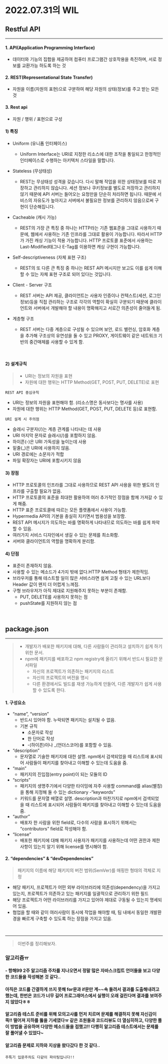 # 2022.07.31의 WIL

## Restful API
---
#### 1. API(Application Programming Interface)
- 데이터와 기능의 집합을 제공하여 컴퓨터 프로그램간 상호작용을 촉진하며, 서로 정보를 교환가능 하도록 하는 것
#### 2. REST(Representational State Transfer)
- 자원을 이름(자원의 표현)으로 구분하여 해당 자원의 상태(정보)를 주고 받는 모든 것
#### 3. Rest api
- 자원 / 행위 / 표현으로 구성
#### 1) 특징
- Uniform (유니폼 인터페이스)
  - Uniform Interface는 URI로 지정한 리소스에 대한 조작을 통일되고 한정적인 인터페이스로 수행하는 아키텍처 스타일을 말합니다.

- Stateless (무상태성)
  - REST는 무상태성 성격을 갖습니다. 다시 말해 작업을 위한 상태정보를 따로 저장하고 관리하지 않습니다. 세션 정보나 쿠키정보를 별도로 저장하고 관리하지 않기 때문에 API 서버는 들어오는 요청만을 단순히 처리하면 됩니다. 때문에 서비스의 자유도가 높아지고 서버에서 불필요한 정보를 관리하지 않음으로써 구현이 단순해집니다.

- Cacheable (캐시 가능)
  - REST의 가장 큰 특징 중 하나는 HTTP라는 기존 웹표준을 그대로 사용하기 때문에, 웹에서 사용하는 기존 인프라를 그대로 활용이 가능합니다. 따라서 HTTP가 가진 캐싱 기능이 적용 가능합니다. HTTP 프로토콜 표준에서 사용하는 Last-Modified태그나 E-Tag를 이용하면 캐싱 구현이 가능합니다.

- Self-descriptiveness (자체 표현 구조)
  - REST의 또 다른 큰 특징 중 하나는 REST API 메시지만 보고도 이를 쉽게 이해 할 수 있는 자체 표현 구조로 되어 있다는 것입니다.

- Client - Server 구조
  - REST 서버는 API 제공, 클라이언트는 사용자 인증이나 컨텍스트(세션, 로그인 정보)등을 직접 관리하는 구조로 각각의 역할이 확실히 구분되기 때문에 클라이언트와 서버에서 개발해야 할 내용이 명확해지고 서로간 의존성이 줄어들게 됨.

- 계층형 구조
  - REST 서버는 다중 계층으로 구성될 수 있으며 보안, 로드 밸런싱, 암호화 계층을 추가해 구조상의 유연성을 둘 수 있고 PROXY, 게이트웨이 같은 네트워크 기반의 중간매체를 사용할 수 있게 함.

<br>

#### 2) 설계규칙
> - URI는 정보의 자원을 표현
> - 자원에 대한 행위는 HTTP Method(GET, POST, PUT, DELETE)로 표현

`REST API 중심규칙`
- URI는 정보의 자원을 표현해야 함. (리소스명은 동사보다는 명사를 사용)
- 자원에 대한 행위는 HTTP Method(GET, POST, PUT, DELETE 등)로 표현함.

`URI 설계 시 주의점`
- 슬래시 구분자(/)는 계층 관계를 나타내는 데 사용
- URI 마지막 문자로 슬래시(/)를 포함하지 않음.
- 하이픈(-)은 URI 가독성을 높이는데 사용
- 밑줄(_)은 URI에 사용하지 않음.
- URI 경로에는 소문자가 적합
- 파일 확장자는 URI에 포함시키지 않음

#### 3) 장점
- HTTP 프로토콜의 인프라를 그대로 사용하므로 REST API 사용을 위한 별도의 인프라를 구출할 필요가 없음.
- HTTP 프로토콜의 표준을 최대한 활용하여 여러 추가적인 장점을 함께 가져갈 수 있게 해줌.
- HTTP 표준 프로토콜에 따르는 모든 플랫폼에서 사용이 가능함.
- Hypermedia API의 기본을 충실히 지키면서 범용성을 보장함.
- REST API 메시지가 의도하는 바를 명확하게 나타내므로 의도하는 바를 쉽게 파악할 수 있음.
- 여러가지 서비스 디자인에서 생길 수 있는 문제를 최소화함.
- 서버와 클라이언트의 역할을 명확하게 분리함.

#### 4) 단점
- 표준이 존재하지 않음.
- 사용할 수 있는 메소드가 4가지 밖에 없다.HTTP Method 형태가 제한적임.
- 브라우저를 통해 테스트할 일이 많은 서비스라면 쉽게 고칠 수 있는 URL보다 Header 값이 왠지 더 어렵게 느껴짐.
- 구형 브라우저가 아직 제대로 지원해주지 못하는 부분이 존재함.
  -  PUT, DELETE를 사용하지 못하는 점
  -  pushState를 지원하지 않는 점

<br>

## package.json
---
>- 개발자가 배포한 패키지에 대해, 다른 사람들이 관리하고 설치하기 쉽게 하기 위한 문서.<br>
>- npm에 패키지를 배포하고 npm registry에 올리기 위해서 반드시 필요한 문서파일
>   - 자신의 프로젝트가 의존하는 패키지의 리스트
>   - 자신의 프로젝트의 버전을 명시
>   - 다른 환경에서도 빌드를 재생 가능하게 만들어, 다른 개발자가 쉽게 사용할 수 있도록 한다.

#### 1. 구성요소
- “name”, “version”
  -  반드시 있어야 함. 누락되면 패키지는 설치될 수 없음.
  - 기본 규칙
       - 소문자로 작성
       - 한 단어로 작성
       - -(하이픈)이나 _(언더스코어)를 포함할 수 있음.
- “description”
  - 문자열로 기술한 패키지에 대한 설명. npm에서 검색되었을 때 리스트에 표시되어 사람들이 패키지를 찾아내고 이해할 수 있는데 도움을 줌.
- “main”
  - 패키지의 진입점(entry point)이 되는 모듈의 ID
- “scripts”
  - 패키지의 생명주기에서 다양한 타이밍에 자주 사용할 command를 alias(별칭)을 통해 지정해 둘 수 있는 dictionary
-“keywords”
  - 키워드를 문자열 배열로 설명. description과 마찬가지로 npm에서 검색되었을 때 리스트에 표시되어 사람들이 패키지를 찾아내고 이해할 수 있는데 도움을 줌.
- “author”
  - 배포자 한 사람을 위한 field로, 다수의 사람을 표시하기 위해서는 “contributors” field로 작성해야 함.
- “license”
  - 배포한 패키지에 대해 패키지 사용자가 패키지를 사용하는데 어떤 권한과 제한 사항이 있는지 알기 위해 license를 명시해야 함.

#### 2. “dependencies” & “devDependencies”
> 패키지의 이름에 해당 패키지의 버전 범위(SemVer)를 매핑한 형태의 객체로 지정
  - 해당 패키지, 프로젝트가 어떤 외부 라이브러리에 의존성(dependency)을 가지고 있는지, 프로젝트가 의존하고 있는 패키지를 일괄적으로 관리하기 위한 필드
  - 해당 프로젝트가 어떤 라이브러리를 가지고 있어야 제대로 구동될 수 있는지 명세되어 있음.
  - 협업을 할 때와 같이 여러사람이 동시에 작업을 해야할 때, 팀 내에서 동일한 개발환경을 빠르게 구축할 수 있도록 하는 장점을 가지고 있음.

<br>

---
> 이번주를 정리해보자.
### 알고리즘ㅠ
#### - 항해99 2주 알고리즘 주차를 지나오면서 정말 많은 자바스크립트 언어들을 보고 다양한 코드들을 작성해본 것 같다..
#### 아직은 코드를 간결하게 쓰지 못해 for문과 if문만 계~~속 돌려서 결과를 도출해내려고 했는데, 한번은 코드가 너무 길어 프로그래머스에서 실행이 오래 걸린다며 결과를 보여주지 않았다ㅎㅎ
#### 알고리즘 테스트 준비를 위해 모의고사를 먼저 치르며 문제를 해결하지 못해 자신감이 뚝!! 떨어져 지하를 뚫을 기세였다ㅠ 같은 조원들과 코드리뷰도 더 열심히하고, 다양한 풀이 방법을 공유하며 다양한 메소드들을 접했고!! 다행히 알고리즘 테스트에서는 문제를 잘 풀어낼 수 있었다~
#### 알고리즘 문제로 지하와 지상을 왔다갔다 한 것 같다..
`주특기 입문주차도 다같이 파이팅입니다!!`